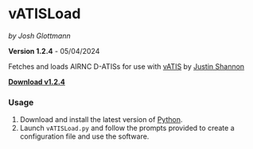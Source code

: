 # vATISLoad

_by Josh Glottmann_

**Version 1.2.4** - 05/04/2024

Fetches and loads AIRNC D-ATISs for use with [vATIS](https://vatis.clowd.io/) by [Justin Shannon](https://github.com/JustinShannon)

__[Download v1.2.4](https://github.com/glott/vATISLoad/releases/latest/download/vATISLoad.py)__ 

### Usage

1) Download and install the latest version of [Python](https://www.python.org/downloads/).
2) Launch `vATISLoad.py` and follow the prompts provided to create a configuration file and use the software. 

